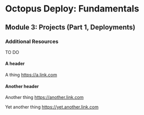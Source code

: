 # Octopus Deploy: Fundamentals
## Module 3: Projects (Part 1, Deployments)
### Additional Resources

TO DO

#### A header

A thing
https://a.link.com

#### Another header

Another thing
https://another.link.com

Yet another thing
https://yet.another.link.com